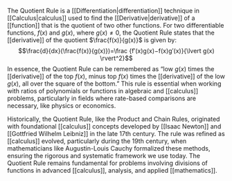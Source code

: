 The Quotient Rule is a [[Differentiation|differentiation]] technique in [[Calculus|calculus]] used to find the [[Derivative|derivative]] of a [[function]] that is the quotient of two other functions. For two differentiable functions, $f(x)$ and $g(x)$, where $g(x)≠0$, the Quotient Rule states that the [[derivative]] of the quotient $\frac{f(x)}{g(x)}$​ is given by:$$\frac{d}{dx}(\frac{f(x)}{g(x)})=\frac {f′(x)g(x)−f(x)g′(x)}{\lvert g(x) \rvert^2}$$
In essence, the Quotient Rule can be remembered as “low $g(x)$ times the [[derivative]] of the top $f(x)$, minus top $f(x)$ times the [[derivative]] of the low $g(x)$, all over the square of the bottom.” This rule is essential when working with ratios of polynomials or functions in algebraic and [[calculus]] problems, particularly in fields where rate-based comparisons are necessary, like physics or economics.

Historically, the Quotient Rule, like the Product and Chain Rules, originated with foundational [[calculus]] concepts developed by [[Isaac Newton]] and [[Gottfried Wilhelm Leibniz]] in the late 17th century. The rule was refined as [[calculus]] evolved, particularly during the 19th century, when mathematicians like Augustin-Louis Cauchy formalized these methods, ensuring the rigorous and systematic framework we use today. The Quotient Rule remains fundamental for problems involving divisions of functions in advanced [[calculus]], analysis, and applied [[mathematics]].